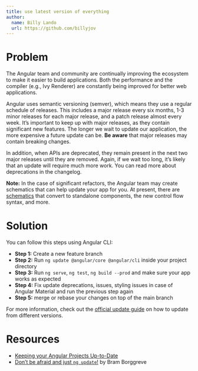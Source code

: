 ```yaml
---
title: use latest version of everything
author: 
  name: Billy Lando
  url: https://github.com/billyjov
---
```


# Problem 

The Angular team and community are continually improving the ecosystem to make it easier to build applications. Both the performance and the compiler (e.g., Ivy Renderer) are constantly being improved for better web applications.

Angular uses semantic versioning (semver), which means they use a regular schedule of releases. This includes a major release every six months, 1-3 minor releases for each major release, and a patch release almost every week. It’s important to keep up with major releases, as they contain significant new features. The longer we wait to update our application, the more expensive a future update can be. **Be aware** that major releases may contain breaking changes.

In addition, when APIs are deprecated, they remain present in the next two major releases until they are removed. Again, if we wait too long, it’s likely that an update will require much more work. You can read more about deprecations in the changelog.

**Note:** In the case of significant refactors, the Angular team may create schematics that can help update your app for you. At present, there are [schematics](https://angular.dev/reference/migrations) that convert to standalone components, the new control flow syntax, and more.

# Solution

You can follow this steps using Angular CLI:

- **Step 1:** Create a new feature branch  
- **Step 2:** Run `ng update @angular/core @angular/cli` inside your project directory
- **Step 3:** Run `ng serve`, `ng test`, `ng build --prod` and make sure your app works as expected 
- **Step 4:** Fix update deprecations, issues, styling issues in case of Angular Material and run the previous step again
- **Step 5:** merge or rebase your changes on top of the main branch

For more information, check out the [official update guide](https://update.angular.io/) on how to update from different versions.

# Resources

- [Keeping your Angular Projects Up-to-Date](https://angular.io/guide/updating)
- [Don’t be afraid and just `ng update`!](https://itnext.io/dont-be-afraid-and-just-ng-update-1ad096147640) by Bram Borggreve 
